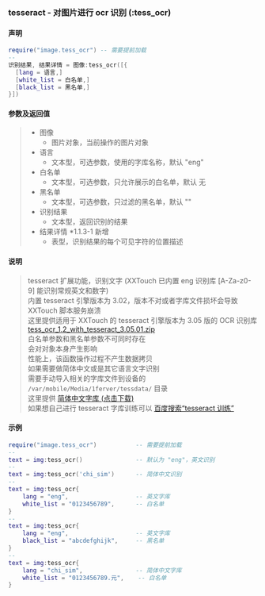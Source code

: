 ### tesseract \- 对图片进行 ocr 识别 \(**:tess\_ocr**\)


#### 声明
```lua
require("image.tess_ocr") -- 需要提前加载
--
识别结果, 结果详情 = 图像:tess_ocr([{
  [lang = 语言,]
  [white_list = 白名单,]
  [black_list = 黑名单,]
}])
```


#### 参数及返回值
> - 图像
>   - 图片对象，当前操作的图片对象
> - 语言
>   - 文本型，可选参数，使用的字库名称，默认 "eng"
> - 白名单
>   - 文本型，可选参数，只允许展示的白名单，默认 无
> - 黑名单
>   - 文本型，可选参数，只过滤的黑名单，默认 ""
> - 识别结果
>   - 文本型，返回识别的结果
> - 结果详情 \*1\.1\.3\-1 新增
>   - 表型，识别结果的每个可见字符的位置描述


#### 说明
> tesseract 扩展功能，识别文字 (XXTouch 已内置 eng 识别库 \[A\-Za\-z0\-9\] 能识别常规英文和数字)  
> 内置 tesseract 引擎版本为 3\.02，版本不对或者字库文件损坏会导致 XXTouch 脚本服务崩溃  
> 这里提供适用于 XXTouch 的 tesseract 引擎版本为 3\.05 版的 OCR 识别库 [tess_ocr_1.2_with_tesseract_3.05.01.zip](res/tess_ocr_1.2_with_tesseract_3.05.01.zip)  
> 白名单参数和黑名单参数不可同时存在  
> 会对对象本身产生影响  
> 性能上，该函数操作过程不产生数据拷贝  
> 如果需要做简体中文或是其它语言文字识别  
> 需要手动导入相关的字库文件到设备的 ```/var/mobile/Media/1ferver/tessdata/``` 目录  
> 这里提供 [简体中文字库 (点击下载) ](http://xxtouch2.oss-cn-hangzhou.aliyuncs.com/chi_sim.traineddata)  
> 如果想自己进行 tesseract 字库训练可以 [百度搜索“tesseract 训练”](https://www.baidu.com/s?wd=tesseract%20训练)  


#### 示例  
```lua
require("image.tess_ocr")           -- 需要提前加载
--
text = img:tess_ocr()               -- 默认为 "eng"，英文识别
--
text = img:tess_ocr('chi_sim')      -- 简体中文识别
--
text = img:tess_ocr{
    lang = "eng",                   -- 英文字库
    white_list = "0123456789",      -- 白名单
}
--
text = img:tess_ocr{
    lang = "eng",                   -- 英文字库
    black_list = "abcdefghijk",     -- 黑名单
}
--
text = img:tess_ocr{
    lang = "chi_sim",               -- 简体中文字库
    white_list = "0123456789.元",    -- 白名单
}
```

